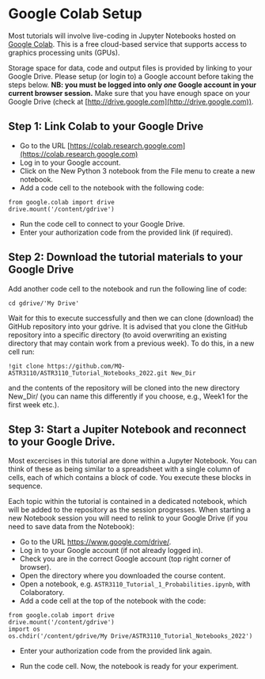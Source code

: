 # Google Colab Setup

Most tutorials will involve live-coding in Jupyter Notebooks hosted on
[Google
Colab](https://colab.research.google.com). This
is a free cloud-based service that supports access to graphics
processing units (GPUs).

Storage space for data, code and output files is provided by linking
to your Google Drive. Please setup (or login to) a Google account
before taking the steps below. **NB: you must be logged into only
*one* Google account in your current browser session.** Make sure that
you have enough space on your Google Drive (check at
[http://drive.google.com](http://drive.google.com)).

## Step 1: Link Colab to your Google Drive

 * Go to the URL [https://colab.research.google.com](https://colab.research.google.com)
 * Log in to your Google account. 
 * Click on the New Python 3 notebook from the File menu to create a new notebook.
 * Add a code cell to the notebook with the following code:

```
from google.colab import drive
drive.mount('/content/gdrive')
```

 * Run the code cell to connect to your Google Drive.
 * Enter your authorization code from the provided link (if required).

## Step 2: Download the tutorial materials to your Google Drive

Add another code cell to the notebook and run the following line of code:

```
cd gdrive/'My Drive'
```

Wait for this to execute successfully and then we can clone (download) the GitHub
repository into your gdrive. It is advised that you clone the GitHub repository into a specific directory 
(to avoid overwriting an existing directory that may contain work from a
previous week). To do this, in a new cell run:
```
!git clone https://github.com/MQ-ASTR3110/ASTR3110_Tutorial_Notebooks_2022.git New_Dir

```
and the contents of the repository will be cloned into the new directory New_Dir/ (you can name this differently if you choose, e.g., Week1 for the first week etc.).

## Step 3: Start a Jupiter Notebook and reconnect to your Google Drive.

Most excercises in this tutorial are done within a Jupyter
Notebook. You can think of these as being similar to a spreadsheet
with a single column of cells, each of which contains a block of
code. You execute these blocks in sequence.

Each topic within the tutorial is contained in a dedicated notebook,
which will be added to the repository as the session progresses. When
starting a new Notebook session you will need to relink to your Google
Drive (if you need to save data from the Notebook):

 * Go to the URL https://www.google.com/drive/.
 * Log in to your Google account (if not already logged in).
 * Check you are in the correct Google account (top right corner of browser).
 * Open the directory where you downloaded the course content.
 * Open a notebook, e.g. ```ASTR3110_Tutorial_1_Probabilities.ipynb```, with Colaboratory.
 * Add a code cell at the top of the notebook with the code:
 
```
from google.colab import drive
drive.mount('/content/gdrive')
import os
os.chdir('/content/gdrive/My Drive/ASTR3110_Tutorial_Notebooks_2022')
```
 * Enter your authorization code from the provided link again.

 * Run the code cell. Now, the notebook is ready for your experiment.

